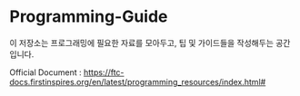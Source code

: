 # Programming-Guide

이 저장소는 프로그래밍에 필요한 자료를 모아두고, 팁 및 가이드들을 작성해두는 공간입니다.

Official Document : https://ftc-docs.firstinspires.org/en/latest/programming_resources/index.html#
